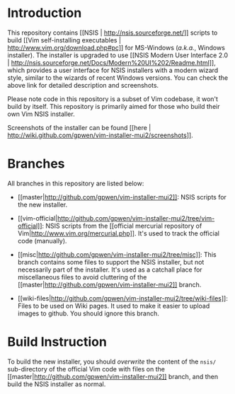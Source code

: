 # Introduction

This repository contains [[NSIS | http://nsis.sourceforge.net/]] scripts to
build [[Vim self-installing executables | http://www.vim.org/download.php#pc]]
for MS-Windows (*a.k.a.*, Windows installer).  The installer is upgraded to
use [[NSIS Modern User Interface 2.0 |
http://nsis.sourceforge.net/Docs/Modern%20UI%202/Readme.html]], which provides
a user interface for NSIS installers with a modern wizard style, similar to
the wizards of recent Windows versions.  You can check the above link for
detailed description and screenshots.

Please note code in this repository is a subset of Vim codebase, it won't
build by itself.  This repository is primarily aimed for those who build their
own Vim NSIS installer.

Screenshots of the installer can be found [[here |
http://wiki.github.com/gpwen/vim-installer-mui2/screenshots]].

# Branches

All branches in this repository are listed below:

* [[master|http://github.com/gpwen/vim-installer-mui2]]:
  NSIS scripts for the new installer.

* [[vim-official|http://github.com/gpwen/vim-installer-mui2/tree/vim-official]]:
  NSIS scripts from the [[official mercurial repository of
  Vim|http://www.vim.org/mercurial.php]].  It's used to track the official
  code (manually).

* [[misc|http://github.com/gpwen/vim-installer-mui2/tree/misc]]:
  This branch contains some files to support the NSIS installer, but not
  necessarily part of the installer.  It's used as a catchall place for
  miscellaneous files to avoid cluttering of the
  [[master|http://github.com/gpwen/vim-installer-mui2]] branch.

* [[wiki-files|http://github.com/gpwen/vim-installer-mui2/tree/wiki-files]]:
  Files to be used on Wiki pages.  It used to make it easier to upload images
  to github.  You should ignore this branch.

# Build Instruction

To build the new installer, you should *overwrite* the content of the `nsis/`
sub-directory of the official Vim code with files on the
[[master|http://github.com/gpwen/vim-installer-mui2]] branch, and then build
the NSIS installer as normal.
